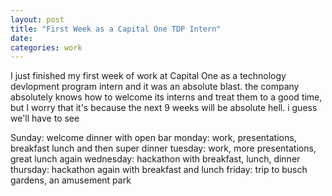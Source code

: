```yaml
---
layout: post
title: "First Week as a Capital One TDP Intern"
date:
categories: work
---
```


I just finished my first week of work at Capital One as a technology devlopment program intern and it was an absolute blast. the company absolutely knows how to welcome its interns and treat them to a good time, but I worry that it's because the next 9 weeks will be absolute hell. i guess we'll have to see

Sunday: welcome dinner with open bar
monday: work, presentations, breakfast lunch and then super dinner
tuesday: work, more presentations, great lunch again
wednesday: hackathon with breakfast, lunch, dinner
thursday: hackathon again with breakfast and lunch
friday: trip to busch gardens, an amusement park